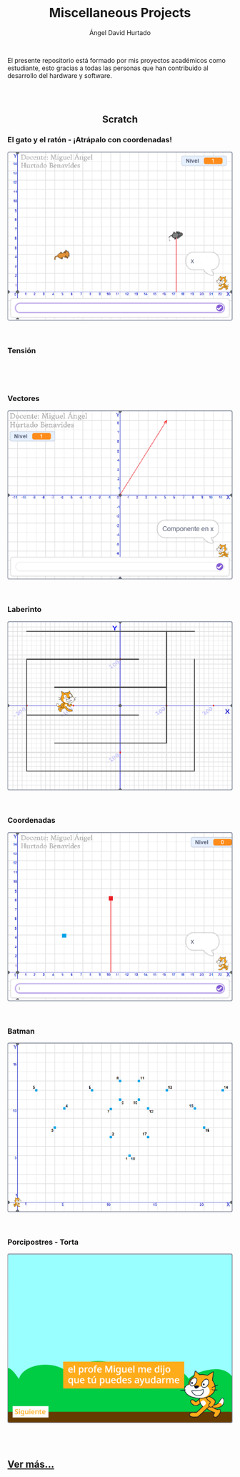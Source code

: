 <br>

<h1 align="center">Miscellaneous Projects</h1>
<p align="center">Ángel David Hurtado</p>

<br>

El presente repositorio está formado por mis proyectos académicos como estudiante, esto gracias a todas las personas que han contribuido al desarrollo del hardware y software.

<br>
<br>

<h2 align="center">Scratch</h2>

### El gato y el ratón - ¡Atrápalo con coordenadas!
<p align="center">
	<a href="https://scratch.mit.edu/projects/1192326159/">
		<img src="./scratch/readme-img/El gato y el ratón - ¡Atrápalo con coordenadas!.webp" alt="" />
	</a>
</p>

<br>

### Tensión
<p align="center">
	<a href="https://scratch.mit.edu/projects/1158052992/">
		<img src="./scratch/readme-img/Tensión.webp" alt="" />
	</a>
</p>

<br>

### Vectores
<p align="center">
	<a href="https://scratch.mit.edu/projects/1192324499/">
		<img src="./scratch/readme-img/Vectores.webp" alt="" />
	</a>
</p>

<br>

### Laberinto
<p align="center">
	<a href="https://scratch.mit.edu/projects/1158051569/">
		<img src="./scratch/readme-img/Laberinto.webp" alt="" />
	</a>
</p>

<br>

### Coordenadas
<p align="center">
	<a href="https://scratch.mit.edu/projects/1192323696/">
		<img src="./scratch/readme-img/Coordenadas.webp" alt="" />
	</a>
</p>

<br>

### Batman
<p align="center">
	<a href="https://scratch.mit.edu/projects/1158049711/">
		<img src="./scratch/readme-img/Batman.webp" alt="" />
	</a>
</p>

<br>

### Porcipostres - Torta
<p align="center">
	<a href="https://scratch.mit.edu/projects/1192480597/">
		<img src="./scratch/readme-img/Porcipostres - Torta.webp" alt="" />
	</a>
</p>

<br>
<br>

## [**Ver más...**](https://angeldavidhurtado.github.io)

<br>
